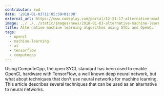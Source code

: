 ```yaml
---
contributor: rod
date: '2018-01-03T11:05:59+01:00'
external_url: https://www.codeplay.com/portal/12-21-17-alternative-machine-learning-algorithms-using-sycl-and-opencl
image: ../../../static/images/news/2018-01-03-alternative-machine-learning-algorithms-using-sycl-and-opencl.webp
title: Alternative machine learning algorithms using SYCL and OpenCL
tags:
  - opencl
  - machine-learning
  - ai
  - tensorflow
  - computecpp
---
```


Using ComputeCpp, the open SYCL standard has been used to enable OpenCL hardware with TensorFlow, a well known deep
neural network, but what about techniques that don't use neural networks for machine learning. This article describes
several techniques that can be used as an alternative to neural networks.
